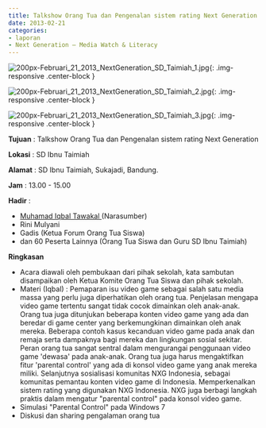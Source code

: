 ```yaml
---
title: Talkshow Orang Tua dan Pengenalan sistem rating Next Generation
date: 2013-02-21
categories:
- laporan
- Next Generation – Media Watch & Literacy
---
```



![200px-Februari_21_2013_NextGeneration_SD_Taimiah_1.jpg](/uploads/200px-Februari_21_2013_NextGeneration_SD_Taimiah_1.jpg){: .img-responsive .center-block }

![200px-Februari_21_2013_NextGeneration_SD_Taimiah_2.jpg](/uploads/200px-Februari_21_2013_NextGeneration_SD_Taimiah_2.jpg){: .img-responsive .center-block }

![200px-Februari_21_2013_NextGeneration_SD_Taimiah_3.jpg](/uploads/200px-Februari_21_2013_NextGeneration_SD_Taimiah_3.jpg){: .img-responsive .center-block }


**Tujuan** : Talkshow Orang Tua dan Pengenalan sistem rating Next Generation

**Lokasi** : SD Ibnu Taimiah 

**Alamat** : SD Ibnu Taimiah, Sukajadi, Bandung. 

**Jam** : 13.00 - 15.00 

**Hadir** :
* [Muhamad Iqbal Tawakal ](http://wiki.ciptamedia.org/wiki/Muhamad_Iqbal_Tawakal) (Narasumber)
* Rini Mulyani
* Gadis (Ketua Forum Orang Tua Siswa)
* dan 60 Peserta Lainnya (Orang Tua Siswa dan Guru SD Ibnu Taimiah)

**Ringkasan** 
* Acara diawali oleh pembukaan dari pihak sekolah, kata sambutan disampaikan oleh Ketua Komite Orang Tua Siswa dan pihak sekolah.
* Materi (Iqbal) : Pemaparan isu video game sebagai salah satu media massa yang perlu juga diperhatikan oleh orang tua. Penjelasan mengapa video game tertentu sangat tidak cocok dimainkan oleh anak-anak. Orang tua juga ditunjukan beberapa konten video game yang ada dan beredar di game center yang berkemungkinan dimainkan oleh anak mereka. Beberapa contoh kasus kecanduan video game pada anak dan remaja serta dampaknya bagi mereka dan lingkungan sosial sekitar. Peran orang tua sangat sentral dalam mengurangai penggunaan video game 'dewasa' pada anak-anak. Orang tua juga harus mengaktifkan fitur 'parental control' yang ada di konsol video game yang anak mereka miliki. Selanjutnya sosialisasi komunitas NXG Indonesia, sebagai komunitas pemantau konten video game di Indonesia. Memperkenalkan sistem rating yang digunakan NXG Indonesia. NXG juga berbagi langkah praktis dalam mengatur "parental control" pada konsol video game.
* Simulasi "Parental Control" pada Windows 7
* Diskusi dan sharing pengalaman orang tua
